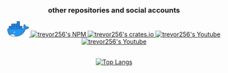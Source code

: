 <h3 align="center">other repositories and social accounts</h3>


<div align="center">
  
<a href="https://hub.docker.com/u/trevor256">
  <img alt="trevor256's Docker" width="50px" src="https://github.com/docker/docker.github.io/blob/master/images/engine.svg" />
</a>
  
<a href="https://www.npmjs.com/~trevor256">
  <img alt="trevor256's NPM" width="40px" src="https://github.com/npm/logos/blob/master/npm%20square/n-64.png"/>
</a>
  
<a href="https://crates.io/users/trevor256">
  <img alt="trevor256's crates.io" width="50px" src="https://github.com/rust-lang/crates.io/blob/master/public/assets/Cargo-Logo-Small.png" />
</a>
  
<a href="https://www.youtube.com/channel/UC7U47K09nNH-KX7-v4bd-kw">
  <img alt="trevor256's Youtube" width="40px" src="https://raw.githubusercontent.com/peterthehan/peterthehan/master/assets/youtube.svg" />
</a>
  
<a href="https://twitter.com/trevbot256">
  <img alt="trevor256's Youtube" width="40px" src="https://raw.githubusercontent.com/peterthehan/peterthehan/master/assets/twitter.svg" />
</a>
 
  <br/>
<br/>
  
[![Top Langs](https://github-readme-stats.vercel.app/api/top-langs/?username=trevor256&layout=compact&langs_count=6&theme=dark)](https://github.com/anuraghazra/github-readme-stats)
 
 </div>
